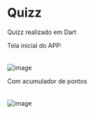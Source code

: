 # Quizz
Quizz realizado em Dart



Tela inicial do APP: <br><br><br>
![image](https://user-images.githubusercontent.com/88463116/181078954-ca8cee51-1f23-4dd4-b564-f838a24bf5a4.png)

Com acumulador de pontos<br><br><br>
![image](https://user-images.githubusercontent.com/88463116/181079063-f7e5ce6a-0b6f-4a3e-b14a-77e1a688768f.png)

